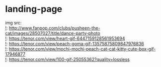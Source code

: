 # landing-page   

img src:  
[!](/landing-page/images/image1.jpg): <http://www.fanpop.com/clubs/pusheen-the-cat/images/28507027/title/dance-party-photo>  
[!](/landing-page/images/image2.jpg): <https://tenor.com/view/heart-gif-6447159128561953694>  
[!](/landing-page/images/image3.jpg): <https://tenor.com/view/peach-goma-gif-13575875809847976836>  
[!](/landing-page/images/image4.jpg): <https://tenor.com/view/mochi-mochi-peach-cat-cat-kitty-cute-box-gif-17946877>  
[!](/landing-page/images/image5.jpg): <https://tenor.com/view/100-gif-25055362?quality=lossless>  
